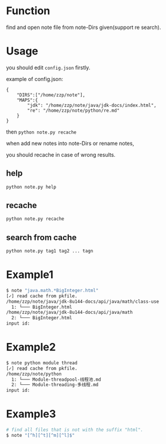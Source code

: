﻿# Function
find and open note file from note-Dirs given(support re search).

# Usage

you should edit ```config.json``` firstly.

example of config.json:
```
{
    "DIRS":["/home/zzp/note"],
    "MAPS":{
        "jdk": "/home/zzp/note/java/jdk-docs/index.html",
        "re": "/home/zzp/note/python/re.md"
    }
}
```

then ```python note.py recache```

when add new notes into note-Dirs or rename notes,

you should recache in case of wrong results.

## help
```bash
python note.py help
```

## recache

```bash
python note.py recache
```

## search from cache

```bash
python note.py tag1 tag2 ... tagn
```
# Example1
```bash
$ note "java.math.*BigInteger.html"
[✓] read cache from pkfile.
/home/zzp/note/java/jdk-8u144-docs/api/java/math/class-use
  1: └─── BigInteger.html
/home/zzp/note/java/jdk-8u144-docs/api/java/math
  2: └─── BigInteger.html
input id: 
```
# Example2
```bash
$ note python module thread
[✓] read cache from pkfile.
/home/zzp/note/python
  1: └─── Module-threadpool-线程池.md
  2: └─── Module-threading-多线程.md
input id: 
```
# Example3
```bash
# find all files that is not with the suffix "html".
$ note "[^h][^t][^m][^l]$"
```

